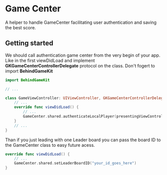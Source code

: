 # Game Center

A helper to handle GameCenter facilitating user authentication and saving the best score.

## Getting started

We should call authentication game center from the very begin of your app. Like in the first viewDidLoad and implement **GKGameCenterControllerDelegate** protocol on the class.
Don't fogert to import **BehindGameKit**

```swift
import BehindGameKit

// ...

class GameViewController: UIViewController, GKGameCenterControllerDelegate { 
    // ...
    override func viewDidLoad() {
        // ...
        GameCenter.shared.authenticateLocalPlayer(presentingViewController: self)
    }
    // ...
}
```

Than if you just leading with one Leader board you can pass the board ID to the GameCenter class to easy future acess.

```swift
override func viewDidLoad() {
    // ...
    GameCenter.shared.setLeaderBoardID("your_id_goes_here")
}
```
